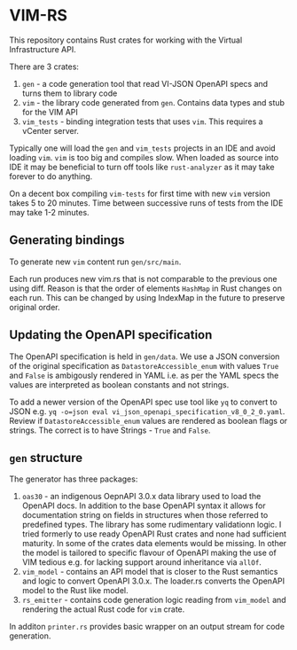 # VIM-RS

This repository contains Rust crates for working with the Virtual Infrastructure API.

There are 3 crates:

1. `gen` - a code generation tool that read VI-JSON OpenAPI specs and turns them to library code
2. `vim` - the library code generated from `gen`. Contains data types and stub for the VIM API
3. `vim_tests` - binding integration tests that uses `vim`. This requires a vCenter server.

Typically one will load the `gen` and `vim_tests` projects in an IDE and avoid loading `vim`. `vim` is too big and compiles slow. When loaded as source into IDE it may be beneficial to turn off tools like `rust-analyzer` as it may take forever to do anything.

On a decent box compiling `vim-tests` for first time with new `vim` version takes 5 to 20 minutes. Time between successive runs of tests from the IDE may take 1-2 minutes.

## Generating bindings

To generate new `vim` content run `gen/src/main`.

Each run produces new vim.rs that is not comparable to the previous one using diff. Reason is that the order of elements `HashMap` in Rust changes on each run. This can be changed by using IndexMap in the future to preserve original order.

## Updating the OpenAPI specification

The OpenAPI specification is held in `gen/data`. We use a JSON conversion of the original specification as `DatastoreAccessible_enum` with values `True` and `False` is ambigously rendered in YAML i.e. as per the YAML specs the values are interpreted as boolean constants and not strings.

To add a newer version of the OpenAPI spec use tool like `yq` to convert to JSON e.g. `yq -o=json eval vi_json_openapi_specification_v8_0_2_0.yaml`. Review if `DatastoreAccessible_enum` values are rendered as boolean flags or strings. The correct is to have Strings - `True` and `False`.

## `gen` structure

The generator has three packages:

1. `oas30` - an indigenous OepnAPI 3.0.x data library used to load the OpenAPI docs. In addition to the base OpenAPI syntax it allows for documentation string on fields in structures when those referred to predefined types. The library has some rudimentary validationn logic. I tried formerly to use ready OpenAPI Rust crates and none had sufficient maturity. In some of the crates data elements would be missing. In other the model is tailored to specific flavour of OpenAPI making the use of VIM tedious e.g. for lacking support around inheritance via `allOf`.
1. `vim_model` - contains an API model that is closer to the Rust semantics and logic to convert OpenAPI 3.0.x. The loader.rs converts the OpenAPI model to the Rust like model.
1. `rs_emitter` - contains code generation logic reading from `vim_model` and rendering the actual Rust code for `vim` crate.

In additon `printer.rs` provides basic wrapper on an output stream for code generation.

